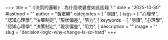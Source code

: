 +++
title = "《決策的邏輯》：為什麼改變會如此困難？"
date = "2025-10-30"
#lastmod = ""
author = "黃宏勝"
categories = [
  "閱讀",
]
tags = [
  "心理學",
  "認知心理學",
  "決策制定",
  "現狀偏差",
  "阻力",
]
keywords = [
  "閱讀",
  "心理學",
  "認知心理學",
  "決策制定",
  "現狀偏差",
  "阻力",
]
description = ""
image = ""
slug = "decision-logic-why-change-is-so-hard"
+++

